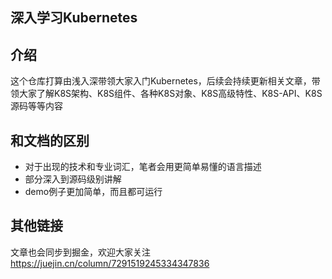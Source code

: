 ## 深入学习Kubernetes

## 介绍
这个仓库打算由浅入深带领大家入门Kubernetes，后续会持续更新相关文章，带领大家了解K8S架构、K8S组件、各种K8S对象、K8S高级特性、K8S-API、K8S源码等等内容

## 和文档的区别
- 对于出现的技术和专业词汇，笔者会用更简单易懂的语言描述
- 部分深入到源码级别讲解
- demo例子更加简单，而且都可运行

## 其他链接
文章也会同步到掘金，欢迎大家关注
https://juejin.cn/column/7291519245334347836